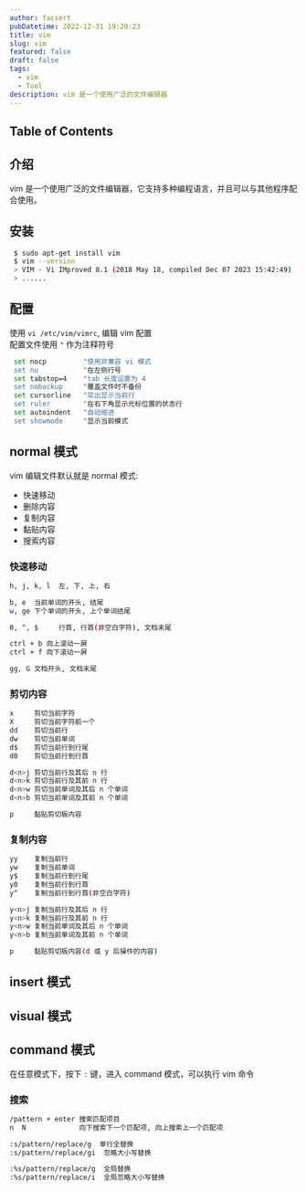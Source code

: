 ```yaml
---
author: facsert
pubDatetime: 2022-12-31 19:20:23
title: vim
slug: vim
featured: false
draft: false
tags:
  - vim
  - Tool
description: vim 是一个使用广泛的文件编辑器
---
```


## Table of Contents

## 介绍

vim 是一个使用广泛的文件编辑器，它支持多种编程语言，并且可以与其他程序配合使用。

## 安装

```bash
 $ sudo apt-get install vim
 $ vim --version
 > VIM - Vi IMproved 8.1 (2018 May 18, compiled Dec 07 2023 15:42:49)
 > ......
```

## 配置

使用 `vi /etc/vim/vimrc`, 编辑 vim 配置  
配置文件使用 `"` 作为注释符号  

```bash
 set nocp         "使用非兼容 vi 模式
 set nu           "在左侧行号                                                
 set tabstop=4    "tab 长度设置为 4
 set nobackup     "覆盖文件时不备份
 set cursorline   "突出显示当前行
 set ruler        "在右下角显示光标位置的状态行
 set autoindent   "自动缩进
 set showmode     "显示当前模式
```

## normal 模式

vim 编辑文件默认就是 normal 模式:

- 快速移动
- 删除内容
- 复制内容
- 黏贴内容
- 搜索内容

### 快速移动

```bash
h, j, k, l  左, 下, 上, 右

b, e  当前单词的开头, 结尾
w, ge 下个单词的开头, 上个单词结尾

0, ^, $     行首, 行首(非空白字符), 文档末尾

ctrl + b 向上滚动一屏
ctrl + f 向下滚动一屏

gg, G 文档开头, 文档末尾
```

### 剪切内容

```bash
x     剪切当前字符       
X     剪切当前字符前一个 
dd    剪切当前行         
dw    剪切当前单词       
d$    剪切当前行到行尾   
d0    剪切当前行到行首

d<n>j 剪切当前行及其后 n 行
d<n>k 剪切当前行及其前 n 行
d<n>w 剪切当前单词及其后 n 个单词
d<n>b 剪切当前单词及其前 n 个单词

p     黏贴剪切板内容
```

### 复制内容

```bash
yy    复制当前行         
yw    复制当前单词      
y$    复制当前行到行尾   
y0    复制当前行到行首   
y^    复制当前行到行首(非空白字符)

y<n>j 复制当前行及其后 n 行
y<n>k 复制当前行及其前 n 行
y<n>w 复制当前单词及其后 n 个单词
y<n>b 复制当前单词及其前 n 个单词

p     黏贴剪切板内容(d 或 y 后操作的内容)
```

## insert 模式

## visual 模式

## command 模式

在任意模式下，按下 `:` 键，进入 command 模式，可以执行 vim 命令

### 搜索

```bash
/pattern + enter 搜索匹配项目
n  N             向下搜索下一个匹配项, 向上搜索上一个匹配项

:s/pattern/replace/g  单行全替换
:s/pattern/replace/gi  忽略大小写替换

:%s/pattern/replace/g  全局替换
:%s/pattern/replace/i  全局忽略大小写替换
```
